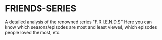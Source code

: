 # FRIENDS-SERIES
A detailed analysis of the renowned series "F.R.I.E.N.D.S." Here you can know which seasons/episodes are most and least viewed, which episodes people loved the most, etc.
